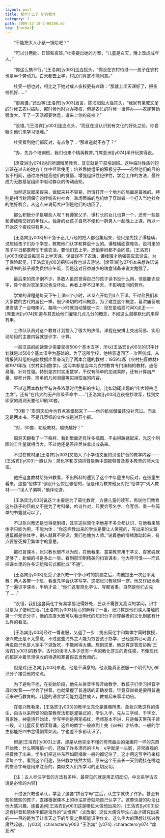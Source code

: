 ```yaml
---
layout: post
title: 第六十二节 新的教育
category: 2
path: 2009-12-18-2-06200.md
tag: [normal]
---
```


　　“不能把大人小孩一锅烩吧？”

　　“可以分两批，日班和夜班。”杜雯提出她的方案，“儿童是白天，晚上改成成年人。”

　　“你这么搞不行。”[王洛宾][y003]连连摇头，“你没在农村待过——孩子在农村也是半个劳动力。白天都去上学，村民们肯定不能同意。”

　　杜雯一想也对，相比之下她对成人夜校更有兴趣：“那就上半天课好了，把夜校抓好……”

　　“更离谱。”还没等[王洛宾][y003]发言，陈海阳就大摇其头，“我家有亲戚文革的时候去农村插队，那时候也时兴办夜校，但是农忙的时候一律停办——农民劳动强度大，干了一天活都要休息，谁来上你的夜校？”

　　“没错。”[王洛宾][y003]连连点头，“而且在没认识到有文化的好处之前，你要吸引他们来学习很难。”

　　杜雯看到他们都反对，有点急了：“那难道就不办了？”

　　“办，先办个培训班，我们也来个精英教育。”[席亚洲][y074]半开玩笑得说。

　　[席亚洲][y074]说的所谓精英教育，其实就是干部培训班。这种临时性质的短训班在过去的地方工作中经常使用：培养靠拢组织的积极分子——虽然他们的目的各不相同，通过培养提高他们的觉悟，增强组织性纪律性，学会工作的方法，最终成为无数基层组织中驱动群众的传动齿轮。

　　当然这说起来容易，做起来并不容易，所谓打开一个地方的局面是最难的。特别是相当封闭保守的传统农村社会。盐场面临的危机给了穿越者一个打入当地社会的绝好机会，从这点来说苟大户倒是他们的功臣了。

　　那么积极分子是哪些人呢？有谭家父子、谭村长的女儿也算一个，还有一些是和谭成晴交好的年轻人。独身的女孩子自然不便和一群男人一起晚上上课，所以一开始这个夜校只有男人。

　　[王洛宾][y003]却不急于正儿八经的把人都召集起来，他只是先找了谭桂璜，说想给孩子们办个学堂，教教他们认字和算盘什么的。谭桂璜面露难色，说村里的孩子平日都要帮忙干些农活，要他们去上学，恐怕爹妈都不会同意。[王洛宾][y003]保证说每天只上半天课，保证误不了农活，谭桂璜才勉强答应去说说，为了保险起见，[王洛宾][y003]把张兴教也派去游说。[席亚洲][y074]本来想许诺说来读书的孩子都免费供应午饭，但是这对日益减少的粮食储备来说太勉强了。

　　最后来的孩子倒不少，多数人虽然觉得自己的孩子读书没什么用，但是能识些字，算个帐对农家来说也没坏处。再者上学不过半天，不影响田间的劳作。

　　学堂的课程是每天下午上课四个小时，从12点开始到4点下课。不过盐民们和大多数的古代的居民一样，很少确切的时间概念。为了建立这个概念，葛洪庙营地里安装了一台电喇叭，每隔一小时就自动播放一次：现在是临高时间X点正——[席亚洲][y074]知道与其去给他们灌输几点几分的概念，不如这么潜移默化的来得有用。

　　工作队队员对这个教育计划投入了很大的热情，课程在安排上突出简易、实用现阶段的主要内容就是识字、计算。

　　一般汉语的阅读至少需要掌握500个基本汉字，所以[王洛宾][y003]的识字计划就是以500个基本汉字为基础的。为了这所学校，他特意返回了一次百仞城，从情报资料组的电脑数据库里查询到了两本合适的教材：1959年版《农村扫盲教材》和1971年版《农村实用数学》，这两本都是当年为农村教育专门编辑的教材，通俗易懂，针对性强。特别是农村实用数学，不仅有简单的加减乘除，还有计算亩产量、容积计算、简单的几何测量等实用性强的内容。

　　不过这两本教材里有许多浓厚时代色彩的字句，比如动辄出现的“伟大领袖毛主席”，还有“在伟大的无产阶级革命中……”[王洛宾][y003]连夜誊抄改写，找到文印室的周洞天要他印刷30套。

　　“30套？”周洞天如今也有点吝啬起来了——他的纸张储备还没补充过。而且这是两本书，不是几页纸的文件或是对开小报。

　　“对，30套，初级教材。越快越好！”

　　周洞天翻看了一下稿样，看到里面还有许多插图，不由得踌躇起来，光这个制图的工作量就相当大。不过他还是答应尽快拿出成品来。

　　不过在教材里[王洛宾][y003]又加入了小学语文里的汉语拼音的教学内容——[王洛宾][y003]一直认为：简化字和汉语拼音是新中国能够普及基本教育的两大法宝。

　　他把这套教材给张兴教看，不出所料的遭到了这个中年童生的反对，在张童生看来，这些“俗体字”倒没什么惊世骇俗的，但是作为教育他反对把“俗体字”列入教材——“误人子弟啊。”他评论道。

　　[王洛宾][y003]说这个主要是为了简化教育，方便儿童的读写，再说他们教育这些孩子的目的又不是为了考科举，吟诗作对，只要会写名字、会写信、看一些简单的书籍就可以了。

　　不过张兴教还是觉得挺别扭，其实这些简化字他差不多全都认识，在他看来简体字只能为用，不能为体：“你这样教出来的学生是要让人笑死的，写出来的文章通篇都是俗体字，别人就算不笑话，我们也愧为人师。”说着他的情绪激动起来，有点要誓死捍卫繁体字的意思。

　　那扫盲课本，张兴教也很不以为然，在他看来，童蒙教育用千字文、百家姓就足够了，新编的书是多此一举。看到那印刷精美的扫盲课本，他大呼可惜——而且把课本里的许多词组和句式都批成“不通”。

　　[王洛宾][y003]忍受了张兴教一个多小时的挑剔之后，向他提出一次公平竞赛：两人各带一个班，看谁先学会认字写字。这把张兴教唬得一愣。他又仔细地看了一遍识字课本，半晌才说：“你们这套简化字认、写都省事，自然是你们占先了……”

　　“没错，我们这套简化字有易学易记得好处，民众不需要太高深的学问，识字只是为了便利生活。”[王洛宾][y003]耐心的解释了一番。张兴教是他们深入接触的第一个知识分子，他的态度大致可以看出明代的知识分子对穿越者的文化到底有什么样的看法。

　　[王洛宾][y003]经过一番说服，又退了一步：提出简化字和繁体字同时教授，张兴教还是不太愿意，不过这些海外之人能为穷苦孩子办学，已经是其心可嘉了。再说自己也是人家手下混饭吃，不能闹得太僵。想到这里，他总算是答应协助[王洛宾][y003]的教学。古代的读书人多少还有一点的教化苍生的责任感，不像现代的都是冲着旱涝保收的待遇和寒暑假去当教师的。

　　但是对[王洛宾][y003]来说，他是不满意的。他没能真正说服一个明代的小知识分子接受他的论点。

　　为了避免干扰，在初始阶段，他先从拼音字母开始教学，教孩子们学习拼音字母的发音——学会了拼音，也就掌握了普通话的正确发音。毕竟穿越者是要用普通话来进行教育的。儿童的语言学习能力远胜成人，教育起来事半功倍。

　　在张兴教看来，[王洛宾][y003]的教学法完全是匪夷所思。象张兴教这样的儒生，自古以来所受的启蒙教育法都是灌输式的，学生入学，先从三字经、千字文、百家姓、神童诗开始读，学写字则是用笔描红，老师基本不讲，只是每天带孩子读一段，让儿童反复朗读背诵。这样的教学一般直到上完《四书》才结束。一般的学生都能把四书念得倒背如流，字也差不多都认识了。

　　但是[王洛宾][y003]上课，却是从他完全不懂的弯弯曲曲的鬼画符一样的东西开始教，什么啊哦鹅一的，还做了许多漂亮的卡片：e字就是一头鹅，非常直观的把音教了出来，学生们把这些东西如同唱歌一般的都记住了，这才用这写字符来标读每个字。看到这个用途，张兴教才恍然大悟，原来这个王首长一天到晚挂在嘴边的拼音字母是用来注音的，类似文人们所学习的正切反切。

　　【注：古人标注字音的方法有多种，最常见的就是用正切反切，中文系学古汉语是必修的内容】

　　不过张兴教也承认，学会了这套“拼音字母”之后，认生字就快了许多。甚至有些聪慧些的孩子，直接根据课本上的标注拼音就能自己认字了。这套快捷的办法让他大感兴趣，连着追问[王洛宾][y003]这是哪位大儒想出来的。[王洛宾][y003]说这套拼音和简体字都是海外的“文慨伟”（文改委）这位大儒穷毕生心血才研究出来的——目的是为了让普天之下的华夏之民都能识字作文。这么伟大的理想让张兴教肃然起敬。
[y003]: /characters/y003 "王洛宾"
[y074]: /characters/y074 "席亚洲"
